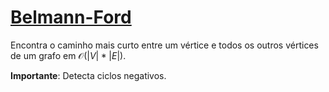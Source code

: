 # [Belmann-Ford](belmann_ford.cpp)

Encontra o caminho mais curto entre um vértice e todos os outros vértices de um grafo em $\mathcal{O}(|V| * |E|)$.

**Importante**: Detecta ciclos negativos.